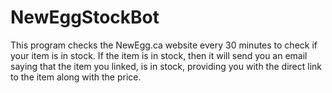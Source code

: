 # NewEggStockBot
This program checks the NewEgg.ca website every 30 minutes to check if your item is in stock. If the item is in stock, then it will send you an email saying that the item you linked, is in stock, providing you with the direct link to the item along with the price.
